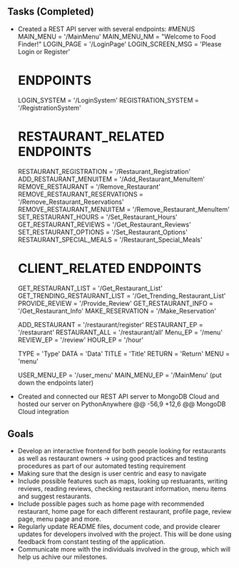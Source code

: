 ## Tasks (Completed)

- Created a REST API server with several endpoints:
  #MENUS
    MAIN_MENU = '/MainMenu'
    MAIN_MENU_NM = "Welcome to Food Finder!"
    LOGIN_PAGE = '/LoginPage'
    LOGIN_SCREEN_MSG = 'Please Login or Register'

  # ENDPOINTS
    LOGIN_SYSTEM = '/LoginSystem'
    REGISTRATION_SYSTEM = '/RegistrationSystem'

  # RESTAURANT_RELATED ENDPOINTS
    RESTAURANT_REGISTRATION = '/Restaurant_Registration'
    ADD_RESTAURANT_MENUITEM = '/Add_Restaurant_MenuItem'
    REMOVE_RESTAURANT = '/Remove_Restaurant'
    REMOVE_RESTAURANT_RESERVATIONS = '/Remove_Restaurant_Reservations'
    REMOVE_RESTAURANT_MENUITEM = '/Remove_Restaurant_MenuItem'
    SET_RESTAURANT_HOURS = '/Set_Restaurant_Hours'
    GET_RESTAURANT_REVIEWS = '/Get_Restaurant_Reviews'
    SET_RESTAURANT_OPTIONS = '/Set_Restaurant_Options'
    RESTAURANT_SPECIAL_MEALS = '/Restaurant_Special_Meals'


  # CLIENT_RELATED ENDPOINTS
    GET_RESTAURANT_LIST = '/Get_Restaurant_List'
    GET_TRENDING_RESTAURANT_LIST = '/Get_Trending_Restaurant_List'
    PROVIDE_REVIEW = '/Provide_Review'
    GET_RESTAURANT_INFO = '/Get_Restaurant_Info'
    MAKE_RESERVATION = '/Make_Reservation'


    ADD_RESTAURANT = '/restaurant/register'
    RESTAURANT_EP = '/restaurant'
    RESTAURANT_ALL = '/restaurant/all'
    Menu_EP = '/menu'
    REVIEW_EP = '/review'
    HOUR_EP = '/hour'

    TYPE = 'Type'
    DATA = 'Data'
    TITLE = 'Title'
    RETURN = 'Return'
    MENU = 'menu'

    USER_MENU_EP = '/user_menu'
    MAIN_MENU_EP = '/MainMenu'
(put down the endpoints later)

- Created and connected our REST API server to MongoDB Cloud
and hosted our server on PythonAnywhere
@@ -56,9 +12,6 @@ MongoDB Cloud integration
## Goals 
- Develop an interactive frontend for both people looking for restaurants as well as restaurant owners -> using good practices and testing procedures as part of our automated testing requirement
- Making sure that the design is user centric and easy to navigate
- Include possible features such as maps, looking up restuarants, writing reviews, reading reviews, checking restaurant information, menu items and suggest restaurants.
- Include possible pages such as home page with recommended restaurant, home page for each different restaurant, profile page, review page, menu page and more.
- Regularly update README files, document code, and provide clearer updates for developers involved with the project.
  This will be done using feedback from constant testing of the application.
- Communicate more with the individuals involved in the group, which will help us achive our milestones.
